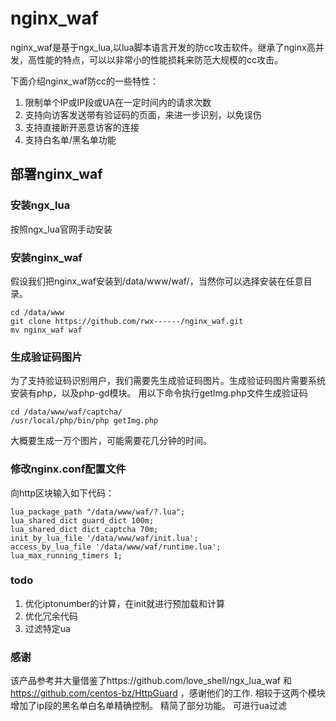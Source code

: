 # nginx_waf

nginx\_waf是基于ngx\_lua,以lua脚本语言开发的防cc攻击软件。继承了nginx高并发，高性能的特点，可以以非常小的性能损耗来防范大规模的cc攻击。

下面介绍nginx\_waf防cc的一些特性：

1. 限制单个IP或IP段或UA在一定时间内的请求次数
2. 支持向访客发送带有验证码的页面，来进一步识别，以免误伤
3. 支持直接断开恶意访客的连接
4. 支持白名单/黑名单功能

## 部署nginx_waf
### 安装ngx_lua

按照ngx_lua官网手动安装

### 安装nginx_waf

假设我们把nginx_waf安装到/data/www/waf/，当然你可以选择安装在任意目录。

```
cd /data/www
git clone https://github.com/rwx------/nginx_waf.git
mv nginx_waf waf
```

### 生成验证码图片

为了支持验证码识别用户，我们需要先生成验证码图片。生成验证码图片需要系统安装有php，以及php-gd模块。
用以下命令执行getImg.php文件生成验证码

```
cd /data/www/waf/captcha/
/usr/local/php/bin/php getImg.php
```

大概要生成一万个图片，可能需要花几分钟的时间。

### 修改nginx.conf配置文件

向http区块输入如下代码：

```
lua_package_path "/data/www/waf/?.lua";
lua_shared_dict guard_dict 100m;
lua_shared_dict dict_captcha 70m;
init_by_lua_file '/data/www/waf/init.lua';
access_by_lua_file '/data/www/waf/runtime.lua';
lua_max_running_timers 1;
```

### todo
1. 优化iptonumber的计算，在init就进行预加载和计算
2. 优化冗余代码
3. 过滤特定ua

### 感谢
该产品参考并大量借鉴了https://github.com/love_shell/ngx_lua_waf 和 https://github.com/centos-bz/HttpGuard ，感谢他们的工作.
相较于这两个模块
增加了ip段的黑名单白名单精确控制。
精简了部分功能。
可进行ua过滤
